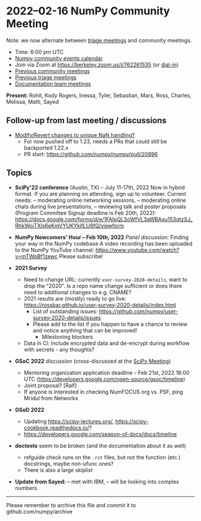 # 2022–02-16 NumPy Community Meeting

Note: we now alternate between [triage meetings](https://hackmd.io/68i_JvOYQfy9ERiHgXMPvg) and community meetings.

- Time: 6:00 pm UTC
- [Numpy community events calendar](https://calendar.google.com/calendar/r?cid=YmVya2VsZXkuZWR1X2lla2dwaWdtMjMyamJobGRzZmIyYzJqODFjQGdyb3VwLmNhbGVuZGFyLmdvb2dsZS5jb20)
- Join via Zoom at https://berkeley.zoom.us/j/762261535 (or [dial-in](https://berkeley.zoom.us/u/aC3ENhycM))
- [Previous community meetings](https://github.com/numpy/archive/tree/master/status_meetings)
- [Previous triage meetings](https://github.com/numpy/archive/tree/master/triage_meetings)
- [Documentation team meetings](https://hackmd.io/oB_boakvRqKR-_2jRV-Qjg)


**Present:** Rohit, Kody Rogers, Inessa, Tyler, Sebastian, Mars, Ross, Charles, Melissa, Matti, Sayed


## Follow-up from last meeting / discussions

* [Modify/Revert changes to unique NaN handling?](https://github.com/numpy/numpy/issues/20326)
  - For now pushed off to 1.23, needs a PRs that could still be backported 1.22.x
  - PR start: https://github.com/numpy/numpy/pull/20896


## Topics

* **SciPy'22 conference** (Austin, TX) – July 11-17th, 2022
  Now in hybrid format.
  If you are planning on attending, sign up to volunteer. Current needs:
– moderating online networking sessions,
– moderating online chats during live presentations,
– reviewing talk and poster proposals (Program Committee Signup deadline is Feb 20th, 2022): https://docs.google.com/forms/d/e/1FAIpQLScWfVL3aWBAxu153qtzSJ_RhkWojTXls6eKmVYUKYkjfLU8fQ/viewform

* **NumPy Newcomers' Hour – Feb 10th, 2022**
  *Panel discussion:*  Finding your way in the NumPy codebase
A video recording has been uploaded to the NumPy YouTube channel:
https://www.youtube.com/watch?v=mTWpBf1zewc
Please subscribe!

* **2021 Survey**
  - Need to change URL: currently `user-survey-2020-details`, want to drop the "2020". Is a repo name change sufficient or does there need to additional changes to e.g. CNAME?
  - 2021 results are (mostly) ready to go live: https://rossbar.github.io/user-survey-2020-details/index.html
    * List of outstanding issues: https://github.com/numpy/user-survey-2020-details/issues
    * Please add to the list if you happen to have a chance to review and notice anything that can be improved!
      - Milestoning blockers
  - Data in CI: include encrypted data and de-encrypt during workflow with secrets - any thoughts?

* **GSoC 2022** discussion (cross-discussed at the [SciPy Meeting](https://hackmd.io/pyhudrC5TgSwdJtpPldHgQ))
    * Mentoring organization application deadline – Feb 21st, 2022 18:00 UTC (https://developers.google.com/open-source/gsoc/timeline)
    * Joint proposal? [Ralf]
    * If anyone is interested in checking NumFOCUS org vs. PSF, ping Mridul from Networkx

* **GSoD 2022**
    * Updating https://scipy-lectures.org/, https://scipy-cookbook.readthedocs.io/?
    * https://developers.google.com/season-of-docs/docs/timeline

* **doctests** seem to be broken (and the documentation about it as well)
  - refguide check runs on the `.rst` files, but not the function (etc.) docstrings, maybe non-ufunc ones?
  - There is also a large skiplist

* **Update from Sayed:**
– met with IBM,
– will be looking into complex numbers.


---

Please remember to archive this file and commit it to github.com/numpy/archive


